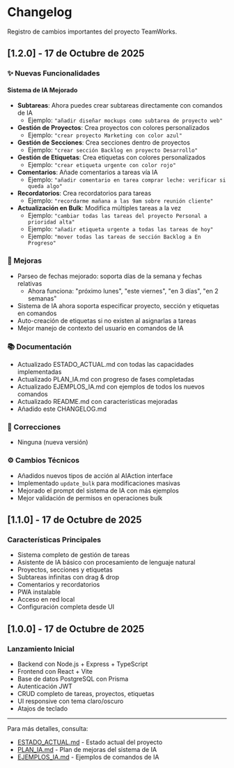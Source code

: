 # Changelog

Registro de cambios importantes del proyecto TeamWorks.

## [1.2.0] - 17 de Octubre de 2025

### ✨ Nuevas Funcionalidades

#### Sistema de IA Mejorado
- **Subtareas**: Ahora puedes crear subtareas directamente con comandos de IA
  - Ejemplo: `"añadir diseñar mockups como subtarea de proyecto web"`
- **Gestión de Proyectos**: Crea proyectos con colores personalizados
  - Ejemplo: `"crear proyecto Marketing con color azul"`
- **Gestión de Secciones**: Crea secciones dentro de proyectos
  - Ejemplo: `"crear sección Backlog en proyecto Desarrollo"`
- **Gestión de Etiquetas**: Crea etiquetas con colores personalizados
  - Ejemplo: `"crear etiqueta urgente con color rojo"`
- **Comentarios**: Añade comentarios a tareas vía IA
  - Ejemplo: `"añadir comentario en tarea comprar leche: verificar si queda algo"`
- **Recordatorios**: Crea recordatorios para tareas
  - Ejemplo: `"recordarme mañana a las 9am sobre reunión cliente"`
- **Actualización en Bulk**: Modifica múltiples tareas a la vez
  - Ejemplo: `"cambiar todas las tareas del proyecto Personal a prioridad alta"`
  - Ejemplo: `"añadir etiqueta urgente a todas las tareas de hoy"`
  - Ejemplo: `"mover todas las tareas de sección Backlog a En Progreso"`

### 📝 Mejoras
- Parseo de fechas mejorado: soporta días de la semana y fechas relativas
  - Ahora funciona: "próximo lunes", "este viernes", "en 3 días", "en 2 semanas"
- Sistema de IA ahora soporta especificar proyecto, sección y etiquetas en comandos
- Auto-creación de etiquetas si no existen al asignarlas a tareas
- Mejor manejo de contexto del usuario en comandos de IA

### 📚 Documentación
- Actualizado ESTADO_ACTUAL.md con todas las capacidades implementadas
- Actualizado PLAN_IA.md con progreso de fases completadas
- Actualizado EJEMPLOS_IA.md con ejemplos de todos los nuevos comandos
- Actualizado README.md con características mejoradas
- Añadido este CHANGELOG.md

### 🐛 Correcciones
- Ninguna (nueva versión)

### ⚙️ Cambios Técnicos
- Añadidos nuevos tipos de acción al AIAction interface
- Implementado `update_bulk` para modificaciones masivas
- Mejorado el prompt del sistema de IA con más ejemplos
- Mejor validación de permisos en operaciones bulk

## [1.1.0] - 17 de Octubre de 2025

### Características Principales
- Sistema completo de gestión de tareas
- Asistente de IA básico con procesamiento de lenguaje natural
- Proyectos, secciones y etiquetas
- Subtareas infinitas con drag & drop
- Comentarios y recordatorios
- PWA instalable
- Acceso en red local
- Configuración completa desde UI

## [1.0.0] - 17 de Octubre de 2025

### Lanzamiento Inicial
- Backend con Node.js + Express + TypeScript
- Frontend con React + Vite
- Base de datos PostgreSQL con Prisma
- Autenticación JWT
- CRUD completo de tareas, proyectos, etiquetas
- UI responsive con tema claro/oscuro
- Atajos de teclado

---

Para más detalles, consulta:
- [ESTADO_ACTUAL.md](./ESTADO_ACTUAL.md) - Estado actual del proyecto
- [PLAN_IA.md](./PLAN_IA.md) - Plan de mejoras del sistema de IA
- [EJEMPLOS_IA.md](./EJEMPLOS_IA.md) - Ejemplos de comandos de IA
